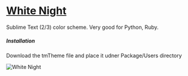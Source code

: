 # [White Night](https://github.com/lysisius/zTheme) #

Sublime Text (2/3) color scheme. Very good for Python, Ruby. 

##### *Installation* #####

Download the tmTheme file and place it udner Package/Users directory

![White Night](https://github.com/lysisius/zTheme/blob/master/screenshots/white_night.png?raw=true)